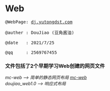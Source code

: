 # Web
<pre>
@WebPage: <a href="http://dj.yutongdst.com/">dj.yutongdst.com</a> </br>
@auther : DouJiao (豆角酱油) </br>
@date   : 2021/7/25 </br>
@qq     : 2569767455 
</pre>

<h3>文件包括了2个早期学习Web创建的网页文件 </h3>

<i>
mc-web --> 简单的静态网页布局 <a href="mc-web/index.html">mc-web</a> </br>
doujiao_web1.0 --> 响应式布局 </br>
</i>
